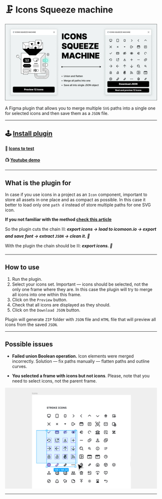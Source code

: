 # 🗜️ Icons Squeeze machine

![Preview](README-img/preview.jpg)

A Figma plugin that allows you to merge multiple `SVG` paths into a single one for selected icons and then save them as a `JSON` file.

---

## 🕹 [Install plugin](https://www.figma.com/community/plugin/961245776147091630/ICONS-SQUEEZE-MACHINE)

#### 🤖 [Icons to test](https://www.figma.com/file/r5TqC09BRHtNanD8vSBkqA/%F0%9F%97%9C%EF%B8%8F-Icons-Squeeze-machine-TEST-ICONS?node-id=1%3A768)

#### 📺 [Youtube demo](https://youtu.be/po-FzKP7wjc)

---

## What is the plugin for

In case if you use icons in a project as an `Icon` component, important to store all assets in one place and as compact as possible. In this case it better to load only one `path d` instead of store multiple paths for one SVG icon.

**If you not familiar with the method [check this article](https://david-gilbertson.medium.com/icons-as-react-components-de3e33cb8792)**

So the plugin cuts the chain ⛓️: **_export icons → load to icomoon.io → export and save font → extract `JSON` → clean it. 🏁_**

With the plugin the chain should be ⛓️: **_export icons. 🏁_**

---

## How to use

1. Run the plugin.
2. Select your icons set.
   Important — icons should be selected, not the only one frame where they are. In this case the plugin will try to merge all icons into one within this frame.
3. Click on the `Preview` button.
4. Check that all icons are displayed as they should.
5. Click on the `Download JSON` button.

Plugin will generate `ZIP` folder with `JSON` file and `HTML` file that will preview all icons from the saved `JSON`.

---

## Possible issues

- **Failed union Boolean operation.** Icon elements were merged incorrectly. Solution — fix paths manually — flatten paths and outline curves.

- **You selected a frame with icons but not icons**. Please, note that you need to select icons, not the parent frame.

![select icons](README-img/select-icons.jpg)

---
